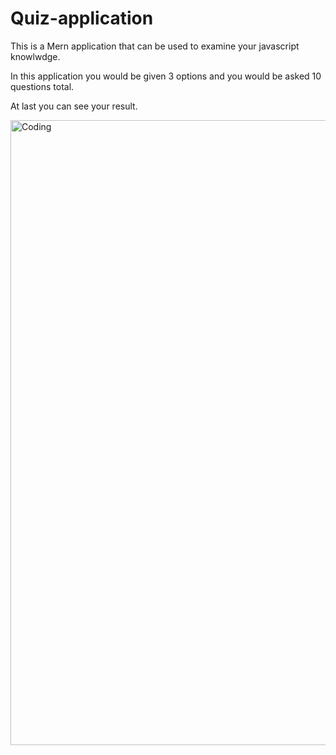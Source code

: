 # Quiz-application

This is a Mern application that can be used to examine your javascript knowlwdge.

In this application you would be given 3 options and you would be asked 10 questions total.

At last you can see your result.



<img align="right" alt="Coding" width="1000" src="https://i.ytimg.com/vi/WYtPqPLhu-0/maxresdefault.jpg">
